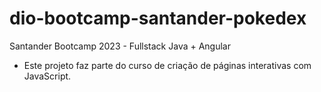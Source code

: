 # dio-bootcamp-santander-pokedex

Santander Bootcamp 2023 - Fullstack Java + Angular

- Este projeto faz parte do curso de criação de páginas interativas com JavaScript.
